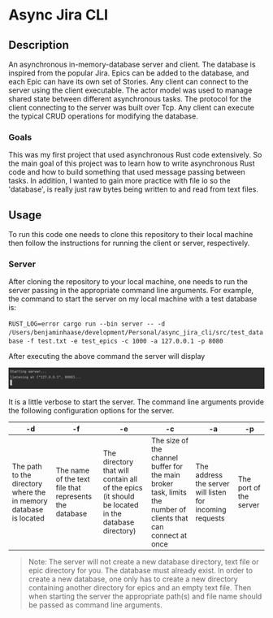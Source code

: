 # Async Jira CLI
## Description
An asynchronous in-memory-database server and client. The database is inspired from the popular Jira. Epics can be added to the database, and each Epic can have its own set of Stories.
Any client can connect to the server using the client executable. The actor model was used to manage shared state between different asynchronous tasks. The protocol for the client connecting to
the server was built over Tcp. Any client can execute the typical CRUD operations for modifying the database.

### Goals
This was my first project that used asynchronous Rust code extensively. So the main goal of this project was to learn how to write asynchronous Rust code and how to build something that used message passing between tasks. In addition, I wanted to gain more practice with file io
so the 'database', is really just raw bytes being written to and read from text files.

## Usage
To run this code one needs to clone this repository to their local machine then follow the instructions for running the client or server, respectively.

### Server
After cloning the repository to your local machine, one needs to run the server passing in the appropriate command line arguments. For example, the command to start the server on my local machine with a test database is: 

`RUST_LOG=error cargo run --bin server -- -d /Users/benjaminhaase/development/Personal/async_jira_cli/src/test_database -f test.txt -e test_epics -c 1000 -a 127.0.0.1 -p 8080`

After executing the above command the server will display

![](server.png)

It is a little verbose to start the server. The command line arguments provide the following configuration options for the server.

| -d | -f | -e | -c | -a | -p |
| --- | --- | --- | --- | --- | --- |
| The path to the directory where the in memory database is located | The name of the text file that represents the database | The directory that will contain all of the epics (it should be located in the database directory) | The size of the channel buffer for the main broker task, limits the number of clients that can connect at once | The address the server will listen for incoming requests | The port of the server |

> Note: The server will not create a new database directory, text file or epic directory for you. The database must already exist. In order to create a new database, one only has to create a new directory containing another directory for epics and an empty text file. Then when starting the server the appropriate path(s) and file name should be passed as command line arguments.





